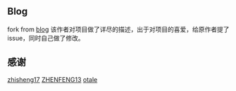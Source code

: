 ## Blog
fork from [blog](https://github.com/zhisheng17/blog) 该作者对项目做了详尽的描述，出于对项目的喜爱，给原作者提了issue，同时自己做了修改。
## 感谢
[zhisheng17](https://github.com/zhisheng17/blog)
[ZHENFENG13](https://github.com/ZHENFENG13)
[otale](https://github.com/otale)
